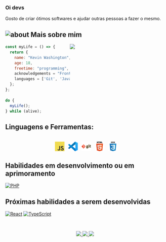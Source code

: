 ### Oi devs 

Gosto de criar ótimos softwares e ajudar outras pessoas a fazer o mesmo.

## <img width="45" alt="about" src="https://raw.github.com/elizarov/elizarov/master/about.png"> Mais sobre mim

<img align="right" width="300" src="https://i2.wp.com/allhtaccess.info/wp-content/uploads/2018/03/programming.gif?fit=1281%2C716&ssl=1" />

```javascript
const myLife = () => {
  return {
    name: "Kevin Washington", 
    age: 18,
    freetime: "programming",
    acknowledgements = "Frontend development",
    languages = ['Git', 'JavaScript', 'HTML', 'CSS']
  };
};

do {
  myLife();
} while (alive);
```


## **Linguagens e Ferramentas:**  
<div style="display: inline_block" align="center"><br>
  <code><img height="30" src="https://raw.githubusercontent.com/github/explore/80688e429a7d4ef2fca1e82350fe8e3517d3494d/topics/javascript/javascript.png"></code>
  <code><img height="30" src="https://raw.githubusercontent.com/github/explore/80688e429a7d4ef2fca1e82350fe8e3517d3494d/topics/visual-studio-code/visual-studio-code.png"></code>
  <code><img height="30" src="https://raw.githubusercontent.com/github/explore/80688e429a7d4ef2fca1e82350fe8e3517d3494d/topics/git/git.png"></code>
  <code><img height="30" src="https://raw.githubusercontent.com/github/explore/80688e429a7d4ef2fca1e82350fe8e3517d3494d/topics/html/html.png"></code>
  <code><img height="30" src="https://raw.githubusercontent.com/github/explore/80688e429a7d4ef2fca1e82350fe8e3517d3494d/topics/css/css.png"></code>
</div>
  
## Habilidades em desenvolvimento ou em aprimoramento
  
<div>
  
  <a href="" target="_blank">![PHP](https://img.shields.io/badge/-php-69529c?style=for-the-badge&logo=Php&logoColor=white)</a>
  
</div>

## Próximas habilidades a serem desenvolvidas

<div>
  
  <a href="" target="_blank">![React](https://img.shields.io/badge/-react-black?style=for-the-badge&logo=react&logoColor=69529c)</a>
  <a href="" target="_blank">![TypeScript](https://img.shields.io/badge/-TypeScript-2f74c0?style=for-the-badge&logo=TypeScript&logoColor=white)</a>
  
</div>

##  

<div align="center">
<br/>
  <a href="https://github.com/KevinWashington">
  <img height="159em" src="https://github-readme-stats.vercel.app/api?username=KevinWashington&show_icons=true&theme=white&include_all_commits=true&count_private=true"/>
  <img height="159em" src="https://github-readme-streak-stats.herokuapp.com/?user=KevinWashington&theme=black-ice&date_format=j%20M%5B%20Y%5D&background=FFFFFF&border=CCCCCC&stroke=CCCCCC&ring=4F94EF&fire=4C71F2&currStreakNum=434D58&sideNums=434D58&currStreakLabel=4F94EF&sideLabels=434D58&dates=434D58"/>
   <img height="159em" src="https://github-readme-stats.vercel.app/api/top-langs/?username=KevinWashington&show_icons=true&title_color=1c6cbf&text_color=246af9&bg_color=00000000&hide_border=false&icon_color=00000000&count_private=true"/>
</div>

